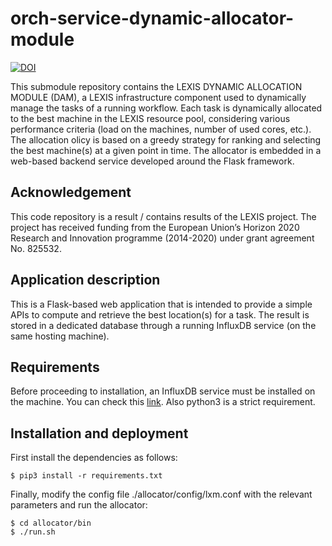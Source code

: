 # orch-service-dynamic-allocator-module

<a href="https://doi.org/10.5281/zenodo.6080480"><img src="https://zenodo.org/badge/DOI/10.5281/zenodo.6080480.svg" alt="DOI"></a>

This submodule repository contains the LEXIS DYNAMIC ALLOCATION MODULE (DAM), a LEXIS infrastructure component used to dynamically manage the tasks of a running workflow. Each task is dynamically allocated to the best machine in the LEXIS resource pool, considering various performance criteria (load on the machines, number of used cores, etc.). The allocation olicy is based on a greedy strategy for ranking and selecting the best machine(s) at a given point in time. The allocator is embedded in a web-based backend service developed around the Flask framework. 

## Acknowledgement
This code repository is a result / contains results of the LEXIS project. The project has received funding from the European Union’s Horizon 2020 Research and Innovation programme (2014-2020) under grant agreement No. 825532.

## Application description
This is a Flask-based web application that is intended to provide a simple APIs to compute and retrieve the best location(s) for a task. The result is stored in a dedicated database through a running InfluxDB service (on the same hosting machine).

## Requirements
Before proceeding to installation, an InfluxDB service must be installed on the machine. You can check this [link](https://docs.influxdata.com/influxdb/v2.0/install/?t=Linux).
Also python3 is a strict requirement.

## Installation and deployment
First install the dependencies as follows:

```
$ pip3 install -r requirements.txt
```

Finally, modify the config file ./allocator/config/lxm.conf with the relevant parameters and run the allocator:

```
$ cd allocator/bin
$ ./run.sh
```

